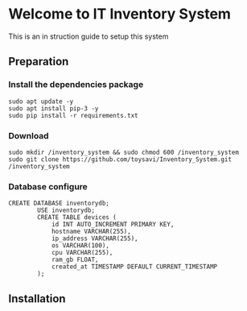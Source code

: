 # Welcome to IT Inventory System
This is an in struction guide to setup this system
## Preparation



### Install the dependencies package
```aiignore
sudo apt update -y
sudo apt install pip-3 -y
sudo pip install -r requirements.txt
```
### Download 
```aiignore
sudo mkdir /inventory_system && sudo chmod 600 /inventory_system
sudo git clone https://github.com/toysavi/Inventory_System.git /inventory_system 
```

### Database configure

```aiignore
CREATE DATABASE inventorydb;
        USE inventorydb;
        CREATE TABLE devices (
            id INT AUTO_INCREMENT PRIMARY KEY,
            hostname VARCHAR(255),
            ip_address VARCHAR(255),
            os VARCHAR(100),
            cpu VARCHAR(255),
            ram_gb FLOAT,
            created_at TIMESTAMP DEFAULT CURRENT_TIMESTAMP
        );
```

## Installation

### 



